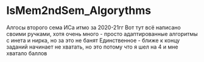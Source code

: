 # IsMem2ndSem_Algorythms
Алгосы второго сема ИСа итмо за 2020-21гг
 Вот тут всё написано своими ручками, хотя очень много - просто адаптированные алгоритмы с инета и нирка, но за это не банят 
 Единственное - ближе к концу заданий начинает не хватать, но это потому что я шел на 4 и мне хватало баллов
